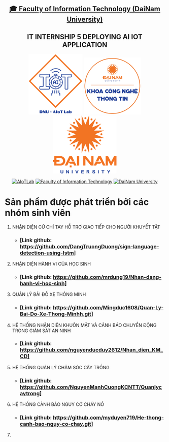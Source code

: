 <h2 align="center">
    <a href="https://dainam.edu.vn/vi/khoa-cong-nghe-thong-tin">
    🎓 Faculty of Information Technology (DaiNam University)
    </a>
</h2>
<h2 align="center">
    IT INTERNSHIP 5 DEPLOYING AI IOT APPLICATION
</h2>
<div align="center">
    <p align="center">
        <img src="docs/logo/aiotlab_logo.png" alt="AIoTLab Logo" width="170"/>
        <img src="docs/logo/fitdnu_logo.png" alt="AIoTLab Logo" width="180"/>
        <img src="docs/logo/dnu_logo.png" alt="DaiNam University Logo" width="200"/>
    </p>

[![AIoTLab](https://img.shields.io/badge/AIoTLab-green?style=for-the-badge)](https://www.facebook.com/DNUAIoTLab)
[![Faculty of Information Technology](https://img.shields.io/badge/Faculty%20of%20Information%20Technology-blue?style=for-the-badge)](https://dainam.edu.vn/vi/khoa-cong-nghe-thong-tin)
[![DaiNam University](https://img.shields.io/badge/DaiNam%20University-orange?style=for-the-badge)](https://dainam.edu.vn)

</div>

# Sản phẩm được phát triển bởi các nhóm sinh viên
 1. NHẬN DIỆN CỬ CHỈ TAY HỖ TRỢ GIAO TIẾP CHO NGƯỜI KHUYẾT TẬT
    - ### [Link github: https://github.com/DangTruongDuong/sign-language-detection-using-lstm]
 2. NHẬN DIỆN HÀNH VI CỦA HỌC SINH
    - ### [Link github: https://github.com/mrdung19/Nhan-dang-hanh-vi-hoc-sinh]
 3. QUẢN LÝ BÃI ĐỖ XE THÔNG MINH
    - ### [Link github: https://github.com/Mingduc1608/Quan-Ly-Bai-Do-Xe-Thong-Minhh.git]
 4. HỆ THỐNG NHẬN DIỆN KHUÔN MẶT VÀ CẢNH BÁO CHUYỂN ĐỘNG TRONG GIÁM SÁT AN NINH
    - ### [Link github: https://github.com/nguyenducduy2612/Nhan_dien_KM_CD]
 5. HỆ THỐNG QUẢN LÝ CHĂM SÓC CÂY TRỒNG
    - ### [Link github: https://github.com/NguyenManhCuongKCNTT/Quanlycaytrong]
 6. HỆ THỐNG CẢNH BÁO NGUY CƠ CHÁY NỔ
    - ### [Link github: https://github.com/myduyen719/He-thong-canh-bao-nguy-co-chay.git]
 7. 